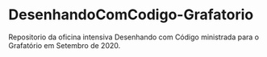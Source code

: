 # DesenhandoComCodigo-Grafatorio

 Repositorio da oficina intensiva Desenhando com Código ministrada para o Grafatório em Setembro de 2020.
